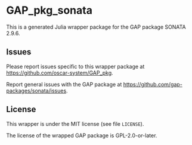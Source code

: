# GAP_pkg_sonata

This is a generated Julia wrapper package for the GAP package SONATA 2.9.6.

## Issues

Please report issues specific to this wrapper package at <https://github.com/oscar-system/GAP_pkg>.

Report general issues with the GAP package at <https://github.com/gap-packages/sonata/issues>.

## License

This wrapper is under the MIT license (see file `LICENSE`).

The license of the wrapped GAP package is GPL-2.0-or-later.
